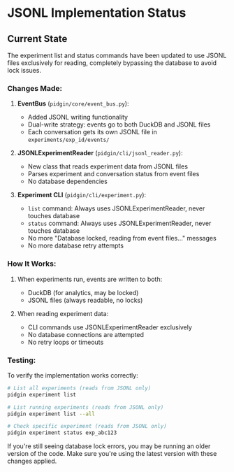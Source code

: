 # JSONL Implementation Status

## Current State

The experiment list and status commands have been updated to use JSONL files exclusively for reading, completely bypassing the database to avoid lock issues.

### Changes Made:

1. **EventBus** (`pidgin/core/event_bus.py`):
   - Added JSONL writing functionality
   - Dual-write strategy: events go to both DuckDB and JSONL files
   - Each conversation gets its own JSONL file in `experiments/exp_id/events/`

2. **JSONLExperimentReader** (`pidgin/cli/jsonl_reader.py`):
   - New class that reads experiment data from JSONL files
   - Parses experiment and conversation status from event files
   - No database dependencies

3. **Experiment CLI** (`pidgin/cli/experiment.py`):
   - `list` command: Always uses JSONLExperimentReader, never touches database
   - `status` command: Always uses JSONLExperimentReader, never touches database
   - No more "Database locked, reading from event files..." messages
   - No more database retry attempts

### How It Works:

1. When experiments run, events are written to both:
   - DuckDB (for analytics, may be locked)
   - JSONL files (always readable, no locks)

2. When reading experiment data:
   - CLI commands use JSONLExperimentReader exclusively
   - No database connections are attempted
   - No retry loops or timeouts

### Testing:

To verify the implementation works correctly:

```bash
# List all experiments (reads from JSONL only)
pidgin experiment list

# List running experiments (reads from JSONL only)  
pidgin experiment list --all

# Check specific experiment (reads from JSONL only)
pidgin experiment status exp_abc123
```

If you're still seeing database lock errors, you may be running an older version of the code. Make sure you're using the latest version with these changes applied.